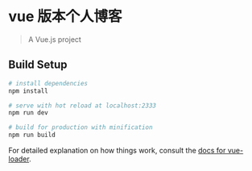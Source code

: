 # vue 版本个人博客

> A Vue.js project

## Build Setup

``` bash
# install dependencies
npm install

# serve with hot reload at localhost:2333
npm run dev

# build for production with minification
npm run build
```

For detailed explanation on how things work, consult the [docs for vue-loader](http://vuejs.github.io/vue-loader).
